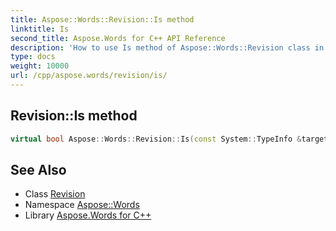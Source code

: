 ```yaml
---
title: Aspose::Words::Revision::Is method
linktitle: Is
second_title: Aspose.Words for C++ API Reference
description: 'How to use Is method of Aspose::Words::Revision class in C++.'
type: docs
weight: 10000
url: /cpp/aspose.words/revision/is/
---
```

## Revision::Is method




```cpp
virtual bool Aspose::Words::Revision::Is(const System::TypeInfo &target) const override
```

## See Also

* Class [Revision](../)
* Namespace [Aspose::Words](../../)
* Library [Aspose.Words for C++](../../../)
